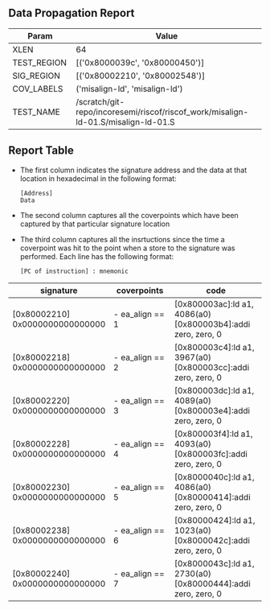 
## Data Propagation Report

| Param       | Value    |
|-------------|----------|
| XLEN        | 64      |
| TEST_REGION | [('0x8000039c', '0x80000450')]      |
| SIG_REGION  | [('0x80002210', '0x80002548')]      |
| COV_LABELS  | ('misalign-ld', 'misalign-ld')      |
| TEST_NAME   | /scratch/git-repo/incoresemi/riscof/riscof_work/misalign-ld-01.S/misalign-ld-01.S    |

## Report Table

- The first column indicates the signature address and the data at that location in hexadecimal in the following format: 
  ```
  [Address]
  Data
  ```

- The second column captures all the coverpoints which have been captured by that particular signature location

- The third column captures all the insrtuctions since the time a coverpoint was
  hit to the point when a store to the signature was performed. Each line has
  the following format:
  ```
  [PC of instruction] : mnemonic
  ```

<style>
table th:first-of-type {
    width: 5%;
}
table th:nth-of-type(2) {
    width: 40%;
}
table th:nth-of-type(3) {
    width: 55%;
}
</style>

|            signature             |    coverpoints     |                                code                                 |
|----------------------------------|--------------------|---------------------------------------------------------------------|
|[0x80002210]<br>0x0000000000000000|- ea_align == 1<br> |[0x800003ac]:ld a1, 4086(a0)<br> [0x800003b4]:addi zero, zero, 0<br> |
|[0x80002218]<br>0x0000000000000000|- ea_align == 2<br> |[0x800003c4]:ld a1, 3967(a0)<br> [0x800003cc]:addi zero, zero, 0<br> |
|[0x80002220]<br>0x0000000000000000|- ea_align == 3<br> |[0x800003dc]:ld a1, 4089(a0)<br> [0x800003e4]:addi zero, zero, 0<br> |
|[0x80002228]<br>0x0000000000000000|- ea_align == 4<br> |[0x800003f4]:ld a1, 4093(a0)<br> [0x800003fc]:addi zero, zero, 0<br> |
|[0x80002230]<br>0x0000000000000000|- ea_align == 5<br> |[0x8000040c]:ld a1, 4086(a0)<br> [0x80000414]:addi zero, zero, 0<br> |
|[0x80002238]<br>0x0000000000000000|- ea_align == 6<br> |[0x80000424]:ld a1, 1023(a0)<br> [0x8000042c]:addi zero, zero, 0<br> |
|[0x80002240]<br>0x0000000000000000|- ea_align == 7<br> |[0x8000043c]:ld a1, 2730(a0)<br> [0x80000444]:addi zero, zero, 0<br> |
